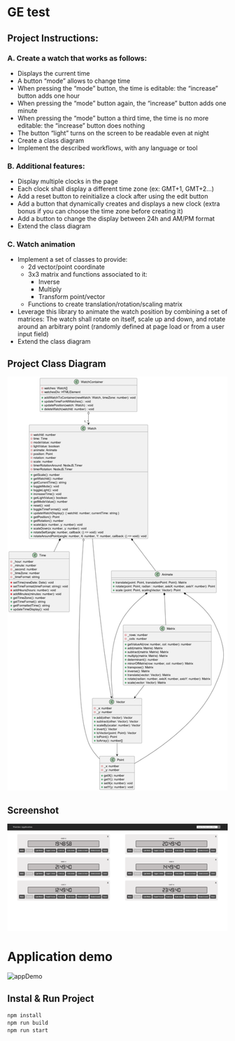 # GE test

## Project Instructions:
### A. Create a watch that works as follows:
- Displays the current time
- A button “mode” allows to change time
- When pressing the “mode” button, the time is editable: the “increase”
button adds one hour
- When pressing the “mode” button again, the “increase” button adds one minute
- When pressing the “mode” button a third time, the time is no more
editable: the “increase” button does nothing
- The button “light” turns on the screen to be readable even at night
- Create a class diagram
- Implement the described workflows, with any language or tool

### B. Additional features:
- Display multiple clocks in the page
- Each clock shall display a different time zone (ex: GMT+1, GMT+2…)
- Add a reset button to reinitialize a clock after using the edit button
- Add a button that dynamically creates and displays a new clock (extra bonus if you can choose the time zone before creating it)
- Add a button to change the display between 24h and AM/PM format
- Extend the class diagram

### C. Watch animation
- Implement a set of classes to provide:
  - 2d vector/point coordinate
  - 3x3 matrix and functions associated to it:
    - Inverse
    - Multiply
    - Transform point/vector
  - Functions to create translation/rotation/scaling matrix
- Leverage this library to animate the watch position by combining a set of matrices:
The watch shall rotate on itself, scale up and down, and rotate around an arbitrary point (randomly defined at page load or from a user input field)
- Extend the class diagram

## Project Class Diagram

![cdiag](./public/classDiagram_C.png)

## Screenshot

![screenshot](./public/App-Screenshot.png)

# Application demo

![appDemo](./public/Applicationdemo.gif)

## Instal & Run Project
```javascript
npm install
npm run build
npm run start
```
